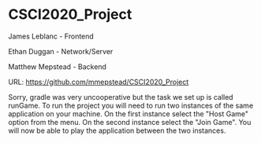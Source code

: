 # CSCI2020_Project

James Leblanc - Frontend

Ethan Duggan - Network/Server

Matthew Mepstead - Backend

URL: https://github.com/mmepstead/CSCI2020_Project

Sorry, gradle was very uncooperative but the task we set up is called runGame. To run the project you will need to run two instances of the same application on your machine. On the first instance select the "Host Game" option from the menu. On the second instance select the "Join Game". You will now be able to play the application between the two instances.
